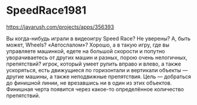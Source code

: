 # SpeedRace1981
https://javarush.com/projects/apps/356393

Вы когда-нибудь играли в видеоигру Speed Race? Не уверены? А, быть может, Wheels? «Автослалом»?
Хорошо, а в такую игру, где вы управляете машинкой, едете на большой скорости и попутно уворачиваетесь от других машин и разных, порою очень нелогичных, препятствий?
игрок, который умеет рулить вправо и влево, а также ускоряться, есть движущиеся по горизонтали и вертикали объекты — другие машины, а также неподвижные препятствия. 
Цель — добраться до финишной линии, не врезавшись ни в один из этих объектов. Финишная черта появится через какое-то определённое количество препятствий.

